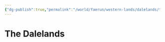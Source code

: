 ```yaml
---
{"dg-publish":true,"permalink":"/world/faerun/western-lands/dalelands/the-dalelands/"}
---
```



# The Dalelands